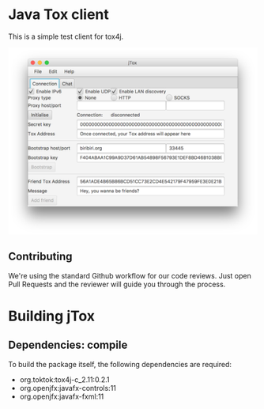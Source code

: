 # Java Tox client

This is a simple test client for tox4j.

![Screenshot](doc/screenshot.png)

## Contributing

We're using the standard Github workflow for our code reviews. Just open Pull
Requests and the reviewer will guide you through the process.

# Building jTox

## Dependencies: compile

To build the package itself, the following dependencies are required:

-   org.toktok:tox4j-c_2.11:0.2.1
-   org.openjfx:javafx-controls:11
-   org.openjfx:javafx-fxml:11
